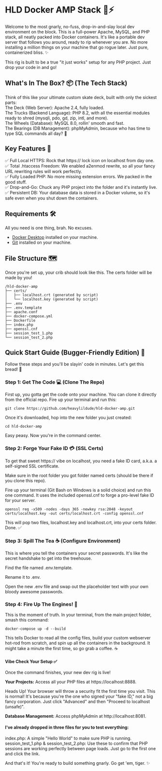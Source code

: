 # HLD Docker AMP Stack 🤘⚡
Welcome to the most gnarly, no-fuss, drop-in-and-slay local dev environment on the block. This is a full-power Apache, MySQL, and PHP stack, all neatly packed into Docker containers. It's like a portable dev server that follows you around, ready to rip whenever you are. No more installing a million things on your machine that go rogue later. Just pure, containerized bliss. ✨

This rig is built to be a true "it just works" setup for any PHP project. Just drop your code in and go!

## What's In The Box? 📦 (The Tech Stack)  
Think of this like your ultimate custom skate deck, built with only the sickest parts:  
The Deck (Web Server): Apache 2.4, fully loaded.  
The Trucks (Backend Language): PHP 8.2, with all the essential modules ready to shred (mysqli, pdo, gd, zip, intl, and more).  
The Wheels (Database): MySQL 8.0, rollin' smooth and fast.  
The Bearings (DB Management): phpMyAdmin, because who has time to type SQL commands all day? 💅  

## Key Features 🔑
✅ Full Local HTTPS: Rock that https:// lock icon on localhost from day one.  
✅ Total .htaccess Freedom: We enabled a2enmod rewrite, so all your fancy URL rewriting rules will work perfectly.  
✅ Fully Loaded PHP: No more missing extension errors. We packed in the good stuff.  
✅ Drop-and-Go: Chuck any PHP project into the folder and it's instantly live.  
✅ Persistent DB: Your database data is stored in a Docker volume, so it's safe even when you shut down the containers.

## Requirements 🛠️  
All you need is one thing, brah. No excuses.  
- [Docker Desktop](https://www.docker.com/products/docker-desktop/) installed on your machine.
- [Git](https://git-scm.com/) installed on your machine.

## File Structure 🗺️
Once you're set up, your crib should look like this. The certs folder will be made by you!  

```
/hld-docker-amp
├── certs/
│   ├── localhost.crt (generated by script)
│   └── localhost.key (generated by script)
├── .env
├── .env.template
├── apache.conf
├── docker-compose.yml
├── Dockerfile
├── index.php
├── openssl.cnf
├── session_test_1.php
└── session_test_2.php
```

## Quick Start Guide (Bugger-Friendly Edition) 🤙  
Follow these steps and you'll be slayin' code in minutes. Let's get this bread! 🍞  

### Step 1: Get The Code 💻 (Clone The Repo)
First up, you gotta get the code onto your machine. You can clone it directly from the official repo. Fire up your terminal and run this:

```
git clone https://github.com/heavylildude/hld-docker-amp.git
```

Once it's downloaded, hop into the new folder you just created:

```
cd hld-docker-amp
```

Easy peasy. Now you're in the command center.


### Step 2: Forge Your Fake ID 💳 (SSL Certs)
To get that sweet https:// vibe on localhost, you need a fake ID card, a.k.a. a self-signed SSL certificate.

Make sure in the root folder you got folder named certs (should be there if you clone this repo).

Fire up your terminal (Git Bash on Windows is a solid choice) and run this one command. It uses the included openssl.cnf to forge a pro-level fake ID for your server.

```
openssl req -x509 -nodes -days 365 -newkey rsa:2048 -keyout certs/localhost.key -out certs/localhost.crt -config openssl.cnf
```

This will pop two files, localhost.key and localhost.crt, into your certs folder. Done. ✅


### Step 3: Spill The Tea ☕ (Configure Environment)
This is where you tell the containers your secret passwords. It's like the secret handshake to get into the treehouse.

Find the file named .env.template.

Rename it to .env.

Open the new .env file and swap out the placeholder text with your own bloody awesome passwords.


### Step 4: Fire Up The Engines! 🚀
This is the moment of truth. In your terminal, from the main project folder, smash this command:

```
docker-compose up -d --build
```

This tells Docker to read all the config files, build your custom webserver hot-rod from scratch, and spin up all the containers in the background. It might take a minute the first time, so go grab a coffee. ☕



#### Vibe Check Your Setup ✅
Once the command finishes, your new dev rig is live!  

**Your Projects:** Access all your PHP files at https://localhost:8888.  

Heads Up! Your browser will throw a security fit the first time you visit. This is normal! It's because you're the one who signed your "fake ID," not a big fancy corporation. Just click "Advanced" and then "Proceed to localhost (unsafe)".  

**Database Management:** Access phpMyAdmin at http://localhost:8081.  

#### I've already dropped in three files for you to test everything:  

index.php: A simple "Hello World" to make sure PHP is running.  
session_test_1.php & session_test_2.php: Use these to confirm that PHP sessions are working perfectly between page loads. Just go to the first one and click the link.  

And that's it! You're ready to build something gnarly. Go get 'em, tiger. ✨
